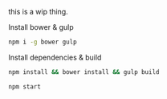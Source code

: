 this is a wip thing.

Install bower & gulp
```bash
npm i -g bower gulp
```

Install dependencies & build
```bash
npm install && bower install && gulp build
```

```bash
npm start
```
